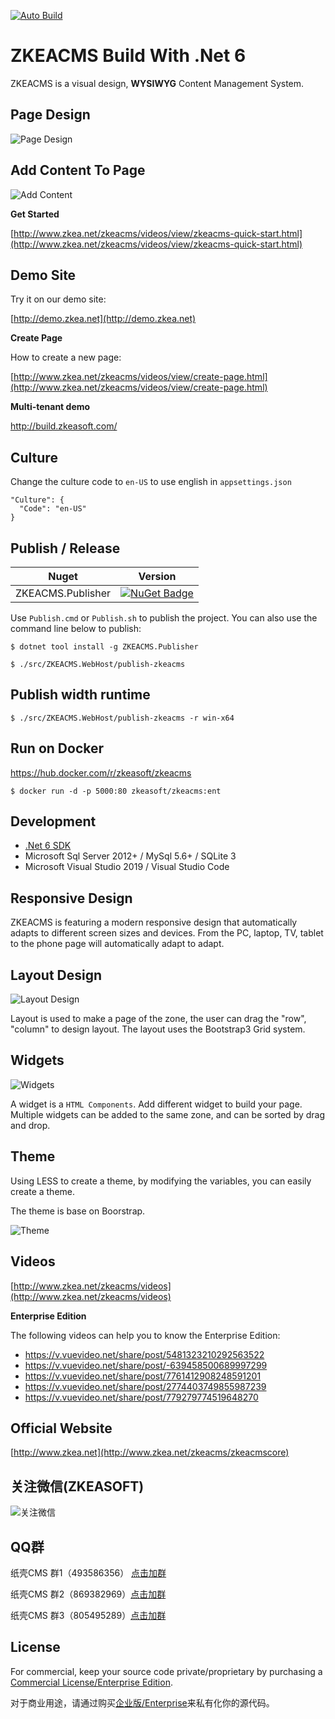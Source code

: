[![Auto Build](https://github.com/SeriaWei/ZKEACMS/actions/workflows/build.yml/badge.svg)](https://github.com/SeriaWei/ZKEACMS/actions/workflows/build.yml)

# ZKEACMS Build With .Net 6

ZKEACMS is a visual design, **WYSIWYG** Content Management System.

## Page Design
![Page Design](http://www.zkea.net/images/page-design.gif)

## Add Content To Page
![Add Content](http://www.zkea.net/images/add-content.gif)

**Get Started**

[http://www.zkea.net/zkeacms/videos/view/zkeacms-quick-start.html](http://www.zkea.net/zkeacms/videos/view/zkeacms-quick-start.html)

## Demo Site
Try it on our demo site:

[http://demo.zkea.net](http://demo.zkea.net)

**Create Page**

How to create a new page:

[http://www.zkea.net/zkeacms/videos/view/create-page.html](http://www.zkea.net/zkeacms/videos/view/create-page.html)

**Multi-tenant demo**

http://build.zkeasoft.com/

## Culture
Change the culture code to `en-US` to use english in `appsettings.json`

```
"Culture": {
  "Code": "en-US"
}
```
## Publish / Release
|Nuget|Version|
|---|---|
|ZKEACMS.Publisher|[![NuGet Badge](https://buildstats.info/nuget/ZKEACMS.Publisher?includePreReleases=true)](https://www.nuget.org/packages/ZKEACMS.Publisher)|

Use `Publish.cmd` or `Publish.sh` to publish the project.
You can also use the command line below to publish:

```
$ dotnet tool install -g ZKEACMS.Publisher
```
```
$ ./src/ZKEACMS.WebHost/publish-zkeacms
```
## Publish width runtime
```
$ ./src/ZKEACMS.WebHost/publish-zkeacms -r win-x64
```
## Run on Docker
https://hub.docker.com/r/zkeasoft/zkeacms
```
$ docker run -d -p 5000:80 zkeasoft/zkeacms:ent
```

## Development
* [.Net 6 SDK](https://dotnet.microsoft.com/download/dotnet/6.0)
* Microsoft Sql Server 2012+ / MySql 5.6+ / SQLite 3
* Microsoft Visual Studio 2019 / Visual Studio Code

## Responsive Design
ZKEACMS is featuring a modern responsive design that automatically adapts to different screen sizes and devices. From the PC, laptop, TV, tablet to the phone page will automatically adapt to adapt.

## Layout Design
![Layout Design](http://www.zkea.net/images/design-layout.jpg)

Layout is used to make a page of the zone, the user can drag the "row", "column" to design layout. The layout uses the Bootstrap3 Grid system.


## Widgets
![Widgets](http://www.zkea.net/images/widgets.png)

A widget is a `HTML Components`. Add different widget to build your page. Multiple widgets can be added to the same zone, and can be sorted by drag and drop. 

## Theme

Using LESS to create a theme, by modifying the variables, you can easily create a theme. 

The theme is base on Boorstrap.

![Theme](http://www.zkea.net/images/themes.jpg)

## Videos
[http://www.zkea.net/zkeacms/videos](http://www.zkea.net/zkeacms/videos)

**Enterprise Edition**

The following videos can help you to know the Enterprise Edition:

- https://v.vuevideo.net/share/post/5481323210292563522 
- https://v.vuevideo.net/share/post/-639458500689997299
- https://v.vuevideo.net/share/post/7761412908248591201 
- https://v.vuevideo.net/share/post/2774403749855987239 
- https://v.vuevideo.net/share/post/779279774519648270 


## Official Website
[http://www.zkea.net](http://www.zkea.net/zkeacms/zkeacmscore)


## 关注微信(ZKEASOFT)
![关注微信](http://www.zkea.net/images/qrcode.jpg)

## QQ群
纸壳CMS 群1（493586356） [点击加群](https://jq.qq.com/?_wv=1027&k=5SlfPaT)

纸壳CMS 群2（869382969）[点击加群](https://jq.qq.com/?_wv=1027&k=5A7a3Zt)

纸壳CMS 群3（805495289）[点击加群](https://jq.qq.com/?_wv=1027&k=5eprFzB)

## License
For commercial, keep your source code private/proprietary by purchasing a [Commercial License/Enterprise Edition](https://github.com/SeriaWei/ZKEACMS.Core/wiki/Purchase-commercial-license).

对于商业用途，请通过购买[企业版/Enterprise](http://www.zkea.net/zkeacms/enterprise)来私有化你的源代码。
